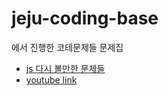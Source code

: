 # jeju-coding-base

에서 진행한 코테문제들 문제집

- [js 다시 볼만한 문제들](https://github.com/paullabkorea/programmersLv0/blob/main/javascript_%EB%8B%A4%EC%8B%9C_%EB%B3%BC%EB%A7%8C%ED%95%9C_%EB%AC%B8%EC%A0%9C.md)
- [youtube link](https://www.youtube.com/playlist?list=PLkfUwwo13dlWZxOdbvMhkzhAowaiEjuGS)
